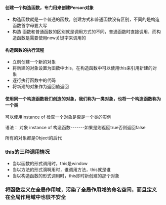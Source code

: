 #### 创建一个构造函数，专门用来创建Person对象

* 构造函数就是一个普通的函数，创建方式和普通函数没有区别，不同的是构造函数首字母要大写
* 构造 函数和普通函数的区别就是调用方式的不同，普通函数时直接调用，而构造函数是需要使用new关键字来调用的

#### 构造函数的执行流程

* 立刻创建一个新的对象
* 将新建的对象设置为函数中this，在构造函数中可以使用this来引用新建的对象
* 逐行执行函数中的代码
* 将新建的对象作为返回值返回

#### 使用同一个构造函数我们创造的对象，我们称为一类对象，也将一个构造函数称为一个类

可以使用instance of 检查一个对象是否是一个类的实例

语法： 对象 instance of 构造函数-------如果是则返回true否则返回false

所有的对象都是Object的后代

### this的三种调用情况

* 当以函数的形式调用时，this是window
* 当以方法的形式滴啊用时，谁调用方法，this就是谁
* 当以构造函数的形式调用时，this即时新创建的那个对象

### 将函数定义在全局作用域，污染了全局作用域的命名空间，而且定义在全局作用域中也很不安全




